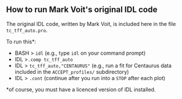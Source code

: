 ## How to run Mark Voit's original IDL code
The original IDL code, written by Mark Voit, is included here in the file
``tc_tff_auto.pro``. 

To run this*: 
* BASH > ``idl`` (e.g., type ``idl`` on your command prompt) 
* IDL >``.comp tc_tff_auto``
* IDL > ``tc_tff_auto,"CENTAURUS"`` (e.g., run a fit for Centaurus data included in the ``ACCEPT_profiles/`` subdirectory)
* IDL > ``.cont`` (continue after you run into a ``STOP`` after each plot)

*of course, you must have a licenced version of IDL installed. 